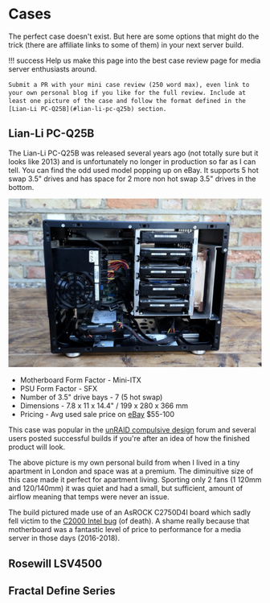# Cases

The perfect case doesn't exist. But here are some options that might do the trick (there are affiliate links to some of them) in your next server build.

!!! success
    Help us make this page into the best case review page for media server enthusiasts around. 
    
    Submit a PR with your mini case review (250 word max), even link to your own personal blog if you like for the full review. Include at least one picture of the case and follow the format defined in the [Lian-Li PC-Q25B](#lian-li-pc-q25b) section.

## Lian-Li PC-Q25B

The Lian-Li PC-Q25B was released several years ago (not totally sure but it looks like 2013) and is unfortunately no longer in production so far as I can tell. You can find the odd used model popping up on eBay. It supports 5 hot swap 3.5" drives and has space for 2 more non hot swap 3.5" drives in the bottom.

![lian-li-pcq25b](../images/q25b.jpg)

* Motherboard Form Factor - Mini-ITX
* PSU Form Factor - SFX
* Number of 3.5" drive bays - 7 (5 hot swap)
* Dimensions - 7.8 x 11 x 14.4" / 199 x 280 x 366 mm
* Pricing - Avg used sale price on [eBay](https://www.ebay.com/sch/i.html?_from=R40&_nkw=lian+li+pc-q25b&_sacat=0&rt=nc&LH_Sold=1&LH_Complete=1) $55-100

This case was popular in the [unRAID compulsive design](https://www.google.com/search?q=lian+li+pc+q25b+site:forums.unraid.net&sxsrf=ALeKk010EUCoKTRzD-kvP21muTqzIAtB5w:1609223374686&sa=X&ved=2ahUKEwjc0fKcyPLtAhWIq1kKHSnfCPEQrQIoBHoECAcQBQ&biw=1532&bih=1158) forum and several users posted successful builds if you're after an idea of how the finished product will look.

The above picture is my own personal build from when I lived in a tiny apartment in London and space was at a premium. The diminuitive size of this case made it perfect for apartment living. Sporting only 2 fans (1 120mm and 120/140mm) it was quiet and had a small, but sufficient, amount of airflow meaning that temps were never an issue. 

The build pictured made use of an AsROCK C2750D4I board which sadly fell victim to the [C2000 Intel bug](http://forum.asrock.com/forum_posts.asp?TID=4376&title=intels-atom-c2000-chips-are-bricking-products) (of death). A shame really because that motherboard was a fantastic level of price to performance for a media server in those days (2016-2018).

## Rosewill LSV4500



## Fractal Define Series